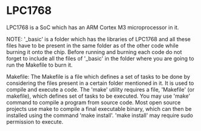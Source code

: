 # LPC1768

LPC1768 is a SoC which has an ARM Cortex M3 microprocessor in it. 

NOTE:
'_basic' is a folder which has the libraries of LPC1768 and all these files have to be present in the same folder as of the other code while burning it onto the chip.
Before running and burning each code do not forget to include all the files of '_basic' in the folder where you are going to run the Makefile to burn it.

Makefile:
The Makefile is a file which defines a set of tasks to be done by considering the files present in a certain folder mentioned in it. It is used to compile and execute a code.
The 'make' utility requires a file, 'Makefile' (or makefile), which defines set of tasks to be executed. You may use 'make' command to compile a program from source code. Most open source projects use make to compile a final executable binary, which can then be installed using the command 'make install'. 'make install' may require sudo permission to execute.

